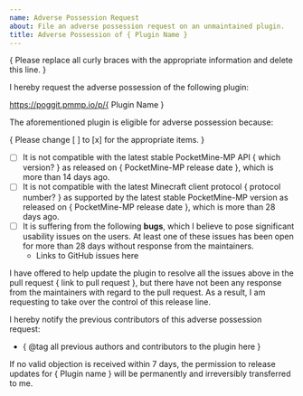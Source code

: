 ```yaml
---
name: Adverse Possession Request
about: File an adverse possession request on an unmaintained plugin.
title: Adverse Possession of { Plugin Name }
---
```


{ Please replace all curly braces with the appropriate information and delete this line. }

I hereby request the adverse possession of the following plugin:

https://poggit.pmmp.io/p/{ Plugin Name }

The aforementioned plugin is eligible for adverse possession because:

{ Please change [ ] to [x] for the appropriate items. }

- [ ] It is not compatible with the latest stable PocketMine-MP API { which version? } as released on { PocketMine-MP release date }, which is more than 14 days ago.
- [ ] It is not compatible with the latest Minecraft client protocol { protocol number? } as supported by the latest stable PocketMine-MP version as released on { PocketMine-MP release date }, which is more than 28 days ago.
- [ ] It is suffering from the following **bugs**, which I believe to pose significant usability issues on the users. At least one of these issues has been open for more than 28 days without response from the maintainers.
  - Links to GitHub issues here

I have offered to help update the plugin to resolve all the issues above in the pull request { link to pull request }, but there have not been any response from the maintainers with regard to the pull request. As a result, I am requesting to take over the control of this release line.

I hereby notify the previous contributors of this adverse possession request:

- { @tag all previous authors and contributors to the plugin here }

If no valid objection is received within 7 days, the permission to release updates for { Plugin name } will be permanently and irreversibly transferred to me.
